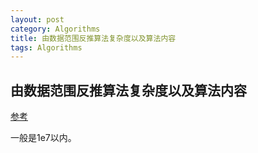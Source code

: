 ```yaml
---
layout: post
category: Algorithms
title: 由数据范围反推算法复杂度以及算法内容
tags: Algorithms
---
```


## 由数据范围反推算法复杂度以及算法内容

[参考](https://www.acwing.com/blog/content/32/)

一般是1e7以内。